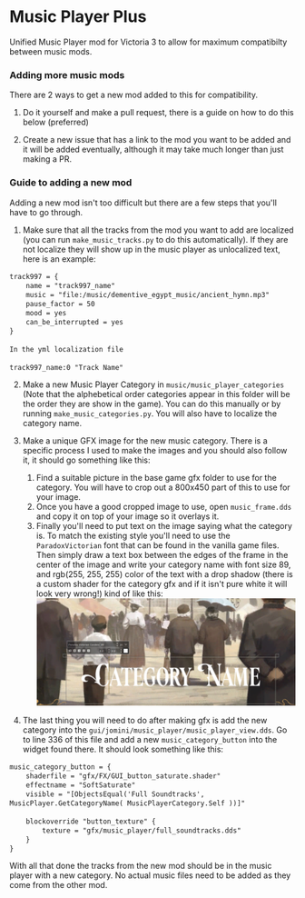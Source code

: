 # Music Player Plus

Unified Music Player mod for Victoria 3 to allow for maximum compatibilty between music mods.

### Adding more music mods

There are 2 ways to get a new mod added to this for compatibility.

1. Do it yourself and make a pull request, there is a guide on how to do this below (preferred)

2. Create a new issue that has a link to the mod you want to be added and it will be added eventually, although it may take much longer than just making a PR.

### Guide to adding a new mod

Adding a new mod isn't too difficult but there are a few steps that you'll have to go through.

1. Make sure that all the tracks from the mod you want to add are localized (you can run `make_music_tracks.py` to do this automatically). If they are not localize they will show up in the music player as unlocalized text, here is an example:
```
track997 = {
	name = "track997_name"
	music = "file:/music/dementive_egypt_music/ancient_hymn.mp3"
	pause_factor = 50
	mood = yes
	can_be_interrupted = yes
}

In the yml localization file

track997_name:0 "Track Name"
```

2. Make a new Music Player Category in `music/music_player_categories` (Note that the alphebetical order categories appear in this folder will be the order they are show in the game). You can do this manually or by running `make_music_categories.py`. You will also have to localize the category name.

3. Make a unique GFX image for the new music category. There is a specific process I used to make the images and you should also follow it, it should go something like this:

	1. Find a suitable picture in the base game gfx folder to use for the category. You will have to crop out a 800x450 part of this to use for your image.
	2. Once you have a good cropped image to use, open `music_frame.dds` and copy it on top of your image so it overlays it.
	3. Finally you'll need to put text on the image saying what the category is. To match the existing style you'll need to use the `ParadoxVictorian` font that can be found in the vanilla game files. Then simply draw a text box between the edges of the frame in the center of the image and write your category name with font size 89, and rgb(255, 255, 255) color of the text with a drop shadow (there is a custom shader for the category gfx and if it isn't pure white it will look very wrong!) kind of like this:
	![GFX guide screenshot](/assets/gfx_guide.png)

4. The last thing you will need to do after making gfx is add the new category into the `gui/jomini/music_player/music_player_view.dds`. Go to line 336 of this file and add a new `music_category_button` into the widget found there. It should look something like this:
```
music_category_button = {
	shaderfile = "gfx/FX/GUI_button_saturate.shader"
	effectname = "SoftSaturate"
	visible = "[ObjectsEqual('Full Soundtracks', MusicPlayer.GetCategoryName( MusicPlayerCategory.Self ))]"

	blockoverride "button_texture" {
		texture = "gfx/music_player/full_soundtracks.dds"
	}
}
```

With all that done the tracks from the new mod should be in the music player with a new category. No actual music files need to be added as they come from the other mod.
